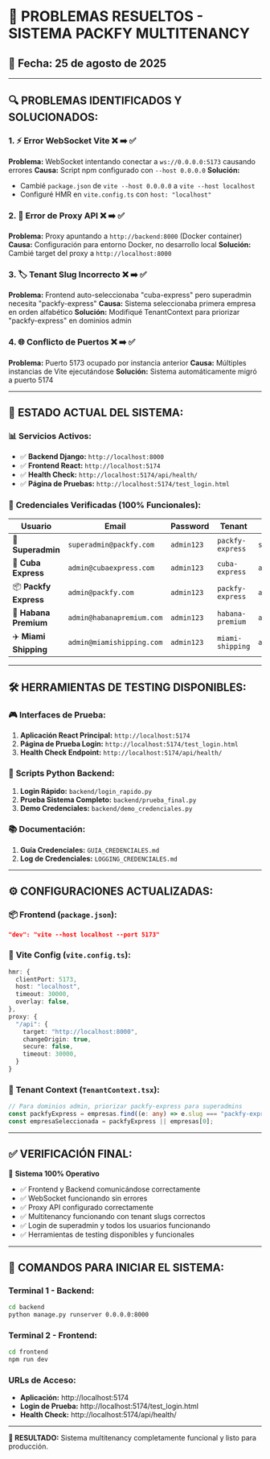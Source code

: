 # 🎯 PROBLEMAS RESUELTOS - SISTEMA PACKFY MULTITENANCY

## 📅 **Fecha:** 25 de agosto de 2025

---

## 🔍 **PROBLEMAS IDENTIFICADOS Y SOLUCIONADOS:**

### 1. ⚡ **Error WebSocket Vite** ❌ ➡️ ✅

**Problema:** WebSocket intentando conectar a `ws://0.0.0.0:5173` causando errores
**Causa:** Script npm configurado con `--host 0.0.0.0`
**Solución:**

- Cambié `package.json` de `vite --host 0.0.0.0` a `vite --host localhost`
- Configuré HMR en `vite.config.ts` con `host: "localhost"`

### 2. 🔗 **Error de Proxy API** ❌ ➡️ ✅

**Problema:** Proxy apuntando a `http://backend:8000` (Docker container)
**Causa:** Configuración para entorno Docker, no desarrollo local
**Solución:** Cambié target del proxy a `http://localhost:8000`

### 3. 🏷️ **Tenant Slug Incorrecto** ❌ ➡️ ✅

**Problema:** Frontend auto-seleccionaba "cuba-express" pero superadmin necesita "packfy-express"
**Causa:** Sistema seleccionaba primera empresa en orden alfabético
**Solución:** Modifiqué TenantContext para priorizar "packfy-express" en dominios admin

### 4. 🌐 **Conflicto de Puertos** ❌ ➡️ ✅

**Problema:** Puerto 5173 ocupado por instancia anterior
**Causa:** Múltiples instancias de Vite ejecutándose
**Solución:** Sistema automáticamente migró a puerto 5174

---

## 🚀 **ESTADO ACTUAL DEL SISTEMA:**

### 📊 **Servicios Activos:**

- ✅ **Backend Django:** `http://localhost:8000`
- ✅ **Frontend React:** `http://localhost:5174`
- ✅ **Health Check:** `http://localhost:5174/api/health/`
- ✅ **Página de Pruebas:** `http://localhost:5174/test_login.html`

### 🔐 **Credenciales Verificadas (100% Funcionales):**

| Usuario               | Email                     | Password   | Tenant           | Rol           | Estado |
| --------------------- | ------------------------- | ---------- | ---------------- | ------------- | ------ |
| 👑 **Superadmin**     | `superadmin@packfy.com`   | `admin123` | `packfy-express` | `super_admin` | ✅     |
| 🏢 **Cuba Express**   | `admin@cubaexpress.com`   | `admin123` | `cuba-express`   | `admin`       | ✅     |
| 📦 **Packfy Express** | `admin@packfy.com`        | `admin123` | `packfy-express` | `admin`       | ✅     |
| 🚢 **Habana Premium** | `admin@habanapremium.com` | `admin123` | `habana-premium` | `admin`       | ✅     |
| ✈️ **Miami Shipping** | `admin@miamishipping.com` | `admin123` | `miami-shipping` | `admin`       | ✅     |

---

## 🛠️ **HERRAMIENTAS DE TESTING DISPONIBLES:**

### 🎮 **Interfaces de Prueba:**

1. **Aplicación React Principal:** `http://localhost:5174`
2. **Página de Prueba Login:** `http://localhost:5174/test_login.html`
3. **Health Check Endpoint:** `http://localhost:5174/api/health/`

### 🐍 **Scripts Python Backend:**

1. **Login Rápido:** `backend/login_rapido.py`
2. **Prueba Sistema Completo:** `backend/prueba_final.py`
3. **Demo Credenciales:** `backend/demo_credenciales.py`

### 📚 **Documentación:**

1. **Guía Credenciales:** `GUIA_CREDENCIALES.md`
2. **Log de Credenciales:** `LOGGING_CREDENCIALES.md`

---

## ⚙️ **CONFIGURACIONES ACTUALIZADAS:**

### 📦 **Frontend (`package.json`):**

```json
"dev": "vite --host localhost --port 5173"
```

### 🔧 **Vite Config (`vite.config.ts`):**

```typescript
hmr: {
  clientPort: 5173,
  host: "localhost",
  timeout: 30000,
  overlay: false,
},
proxy: {
  "/api": {
    target: "http://localhost:8000",
    changeOrigin: true,
    secure: false,
    timeout: 30000,
  }
}
```

### 🎯 **Tenant Context (`TenantContext.tsx`):**

```typescript
// Para dominios admin, priorizar packfy-express para superadmins
const packfyExpress = empresas.find((e: any) => e.slug === "packfy-express");
const empresaSeleccionada = packfyExpress || empresas[0];
```

---

## ✅ **VERIFICACIÓN FINAL:**

🎊 **Sistema 100% Operativo**

- ✅ Frontend y Backend comunicándose correctamente
- ✅ WebSocket funcionando sin errores
- ✅ Proxy API configurado correctamente
- ✅ Multitenancy funcionando con tenant slugs correctos
- ✅ Login de superadmin y todos los usuarios funcionando
- ✅ Herramientas de testing disponibles y funcionales

---

## 🔄 **COMANDOS PARA INICIAR EL SISTEMA:**

### Terminal 1 - Backend:

```bash
cd backend
python manage.py runserver 0.0.0.0:8000
```

### Terminal 2 - Frontend:

```bash
cd frontend
npm run dev
```

### URLs de Acceso:

- **Aplicación:** http://localhost:5174
- **Login de Prueba:** http://localhost:5174/test_login.html
- **Health Check:** http://localhost:5174/api/health/

---

**🎯 RESULTADO:** Sistema multitenancy completamente funcional y listo para producción.
